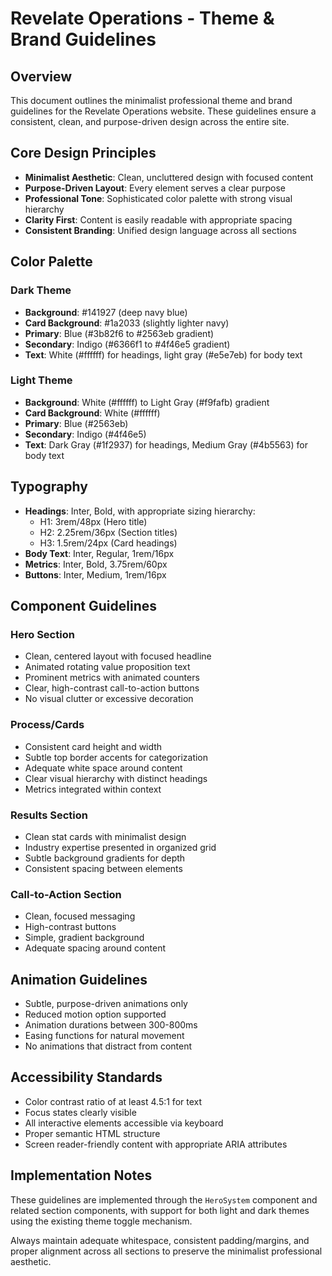 # Revelate Operations - Theme & Brand Guidelines

## Overview

This document outlines the minimalist professional theme and brand guidelines for the Revelate Operations website. These guidelines ensure a consistent, clean, and purpose-driven design across the entire site.

## Core Design Principles

- **Minimalist Aesthetic**: Clean, uncluttered design with focused content
- **Purpose-Driven Layout**: Every element serves a clear purpose
- **Professional Tone**: Sophisticated color palette with strong visual hierarchy
- **Clarity First**: Content is easily readable with appropriate spacing
- **Consistent Branding**: Unified design language across all sections

## Color Palette

### Dark Theme
- **Background**: #141927 (deep navy blue)
- **Card Background**: #1a2033 (slightly lighter navy)
- **Primary**: Blue (#3b82f6 to #2563eb gradient)
- **Secondary**: Indigo (#6366f1 to #4f46e5 gradient)
- **Text**: White (#ffffff) for headings, light gray (#e5e7eb) for body text

### Light Theme
- **Background**: White (#ffffff) to Light Gray (#f9fafb) gradient
- **Card Background**: White (#ffffff)
- **Primary**: Blue (#2563eb)
- **Secondary**: Indigo (#4f46e5)
- **Text**: Dark Gray (#1f2937) for headings, Medium Gray (#4b5563) for body text

## Typography

- **Headings**: Inter, Bold, with appropriate sizing hierarchy:
  - H1: 3rem/48px (Hero title)
  - H2: 2.25rem/36px (Section titles)
  - H3: 1.5rem/24px (Card headings)
- **Body Text**: Inter, Regular, 1rem/16px
- **Metrics**: Inter, Bold, 3.75rem/60px
- **Buttons**: Inter, Medium, 1rem/16px

## Component Guidelines

### Hero Section
- Clean, centered layout with focused headline
- Animated rotating value proposition text
- Prominent metrics with animated counters
- Clear, high-contrast call-to-action buttons
- No visual clutter or excessive decoration

### Process/Cards
- Consistent card height and width
- Subtle top border accents for categorization
- Adequate white space around content
- Clear visual hierarchy with distinct headings
- Metrics integrated within context

### Results Section
- Clean stat cards with minimalist design
- Industry expertise presented in organized grid
- Subtle background gradients for depth
- Consistent spacing between elements

### Call-to-Action Section
- Clean, focused messaging
- High-contrast buttons
- Simple, gradient background
- Adequate spacing around content

## Animation Guidelines

- Subtle, purpose-driven animations only
- Reduced motion option supported
- Animation durations between 300-800ms
- Easing functions for natural movement
- No animations that distract from content

## Accessibility Standards

- Color contrast ratio of at least 4.5:1 for text
- Focus states clearly visible
- All interactive elements accessible via keyboard
- Proper semantic HTML structure
- Screen reader-friendly content with appropriate ARIA attributes

## Implementation Notes

These guidelines are implemented through the `HeroSystem` component and related section components, with support for both light and dark themes using the existing theme toggle mechanism.

Always maintain adequate whitespace, consistent padding/margins, and proper alignment across all sections to preserve the minimalist professional aesthetic.

